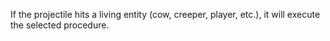 If the projectile hits a living entity (cow, creeper, player, etc.), it will execute the selected procedure.